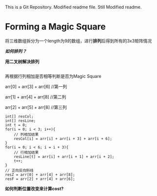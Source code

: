 This is a Git Repository.
Modified readme file.
Still Modified readme.

# Forming a Magic Square

将三维数组拆分为一个length为9的数组，进行**排列**后得到所有的3x3矩阵情况

***如何排列？***

**用二叉树解决排列**

```

```



再根据行列相加是否相等判断是否为Magic Square

arr[0] + arr[3] + arr[6] //第一列

arr[1] + arr[4] + arr[8] //第二列

arr[2] + arr[5] + arr[8] //第三列

```Jav
int[] resCol;
int[] resLine;
int t = 0;
for(i = 0; i < 3; i++){
	// 列相加结果
	resCol[i] = arr[i] + arr[i + 3] + arr[i + 6];
}
for(i = 0; i < 6; i = i + 3){
	// 行相加结果
	resLine[t] = arr[i] + arr[i + 1] + arr[i + 2];
	t++;
}
// 正向反向斜线
resZ = arr[0] + arr[4] + arr[8];
resF = arr[2] + arr[4] + arr[6];
```

**如何判断位置改变来计算cost?**